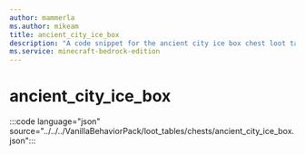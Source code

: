 ```yaml
---
author: mammerla
ms.author: mikeam
title: ancient_city_ice_box
description: "A code snippet for the ancient city ice box chest loot table"
ms.service: minecraft-bedrock-edition
---
```


# ancient_city_ice_box

:::code language="json" source="../../../VanillaBehaviorPack/loot_tables/chests/ancient_city_ice_box.json":::
